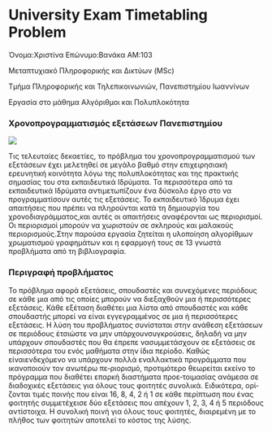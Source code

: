 # University Exam Timetabling Problem 
Όνομα:Χριστίνα  Επώνυμο:Βανάκα ΑΜ:103 

Μεταπτυχιακό Πληροφορικής και Δικτύων (MSc)

Τμήμα Πληροφορικής και Τηλεπικοινωνιών, Πανεπιστημίου Ιωαννίνων

Εργασία στο μάθημα Αλγόριθμοι και Πολυπλοκότητα

### Χρονοπρογραμματισμός εξετάσεων Πανεπιστημίου

![](https://jeremykun.files.wordpress.com/2011/07/paris-graph-colored.png)

Τις τελευταίες δεκαετίες, το πρόβλημα του χρονοπρογραμματισμού των εξετάσεων έχει μελετηθεί σε μεγάλο βαθμό στην επιχειρησιακή ερευνητική κοινότητα λόγω της πολυπλοκότητας και της πρακτικής σημασίας του στα εκπαιδευτικά Ιδρύματα. Τα περισσότερα από τα εκπαιδευτικά Ιδρύματα αντιμετωπίζουν ένα δύσκολο έργο στο να προγραμματίσουν αυτές τις εξετάσεις. Το εκπαιδευτικό Ίδρυμα έχει απαιτήσεις που πρέπει να πληρούνται κατά τη δημιουργία του χρονοδιαγράμματος,και αυτές οι απαιτήσεις αναφέρονται ως περιορισμοί. Οι περιορισμοί μπορούν να χωριστούν σε σκληρούς και μαλακούς περιορισμούς.Στην παρούσα εργασία ζητείται η υλοποίηση αλγορίθμων χρωματισμού γραφημάτων και η εφαρμογή τους σε 13 γνωστά προβλήματα από τη βιβλιογραφία.


### Περιγραφή προβλήματος

Το πρόβλημα αφορά εξετάσεις, σπουδαστές και συνεχόμενες περιόδους σε κάθε μια από τις οποίες μπορούν να διεξαχθούν μια ή περισσότερες εξετάσεις. Κάθε εξέταση διαθέτει μια λίστα από σπουδαστές και κάθε σπουδαστής μπορεί να είναι εγγεγραμμένος σε μια ή περισσότερες εξετάσεις. Η λύση του προβλήματος συνίσταται στην ανάθεση εξετάσεων σε περιόδους έτσιώστε να μην υπάρχουνσυγκρούσεις, δηλαδή να μην υπάρχουν σπουδαστές που θα έπρεπε νασυμμετάσχουν σε εξετάσεις σε περισσότερα του ενός μαθήματα στην ίδια περίοδο. Καθώς είναιενδεχόμενο να υπάρχουν πολλά εναλλακτικά προγράμματα που ικανοποιούν τον ανωτέρω πε‐ριορισμό, προτιμότερο θεωρείται εκείνο το πρόγραμμα που διαθέτει επαρκή διαστήματα προε‐τοιμασίας ανάμεσα σε διαδοχικές εξετάσεις για όλους τους φοιτητές συνολικά. Ειδικότερα, ορί‐ζονται τιμές ποινής που είναι 16, 8, 4, 2 ή 1 σε κάθε περίπτωση που ένας φοιτητής συμμετέχεισε δύο εξετάσεις που απέχουν 1, 2, 3, 4 ή 5 περιόδους αντίστοιχα. Η συνολική ποινή για όλους τους φοιτητές, διαιρεμένη με το πλήθος των φοιτητών αποτελεί το κόστος της λύσης.
